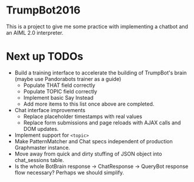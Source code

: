 # TrumpBot2016

This is a project to give me some practice with implementing a chatbot
and an AIML 2.0 interpreter.

# Next up TODOs

* Build a training interface to accelerate the building of TrumpBot's brain (maybe use Pandorabots trainer as a guide)
    * Populate THAT field correctly
    * Populate TOPIC field correctly
    * Implement basic Say Instead
    * Add more items to this list once above are completed.
* Chat interface improvements
    * Replace placeholder timestamps with real values
    * Replace form submissions and page reloads with AJAX calls and DOM updates.	
* Implement support for `<topic>`
* Make PatternMatcher and Chat specs independent of production Graphmaster instance.
* Move away from quick and dirty stuffing of JSON object into chat_sessions table.
* Is the whole BotBrain response -> ChatResponse -> QueryBot response flow necessary? Perhaps we should simplify.


